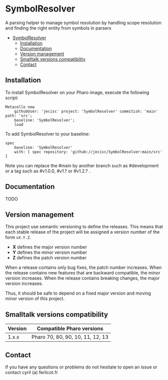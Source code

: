 # SymbolResolver
A parsing helper to manage symbol resolution by handling scope resolution and finding the right entity from symbols in parsers

- [SymbolResolver](#symbolresolver)
  - [Installation](#installation)
  - [Documentation](#documentation)
  - [Version management](#version-management)
  - [Smalltalk versions compatibility](#smalltalk-versions-compatibility)
  - [Contact](#contact)

## Installation

To install SymbolResolver on your Pharo image, execute the following script: 

```Smalltalk
Metacello new
	githubUser: 'jecisc' project: 'SymbolResolver' commitish: 'main' path: 'src';
	baseline: 'SymbolResolver';
	load
```

To add SymbolResolver to your baseline:

```Smalltalk
spec
	baseline: 'SymbolResolver'
	with: [ spec repository: 'github://jecisc/SymbolResolver:main/src' ]
```

Note you can replace the #main by another branch such as #development or a tag such as #v1.0.0, #v1.? or #v1.2.? .

## Documentation

TODO

## Version management 

This project use semantic versioning to define the releases. This means that each stable release of the project will be assigned a version number of the form `vX.Y.Z`. 

- **X** defines the major version number
- **Y** defines the minor version number 
- **Z** defines the patch version number

When a release contains only bug fixes, the patch number increases. When the release contains new features that are backward compatible, the minor version increases. When the release contains breaking changes, the major version increases. 

Thus, it should be safe to depend on a fixed major version and moving minor version of this project.

## Smalltalk versions compatibility

| Version 	| Compatible Pharo versions    |
|-------------	|------------------------------|
| 1.x.x       	| Pharo 70, 80, 90, 10, 11, 12, 13 |

## Contact

If you have any questions or problems do not hesitate to open an issue or contact cyril (a) ferlicot.fr